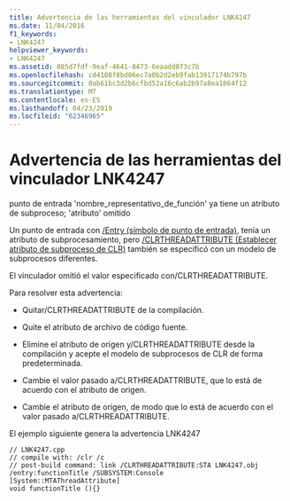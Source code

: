 ```yaml
---
title: Advertencia de las herramientas del vinculador LNK4247
ms.date: 11/04/2016
f1_keywords:
- LNK4247
helpviewer_keywords:
- LNK4247
ms.assetid: 085d7fdf-9eaf-4641-8473-6eaadd073c7b
ms.openlocfilehash: cd4108f8bd06ec7a0b2d2eb9fab13917174b797b
ms.sourcegitcommit: 0ab61bc3d2b6cfbd52a16c6ab2b97a8ea1864f12
ms.translationtype: MT
ms.contentlocale: es-ES
ms.lasthandoff: 04/23/2019
ms.locfileid: "62346965"
---
```

# <a name="linker-tools-warning-lnk4247"></a>Advertencia de las herramientas del vinculador LNK4247

punto de entrada 'nombre_representativo_de_función' ya tiene un atributo de subproceso; 'atributo' omitido

Un punto de entrada con [/Entry (símbolo de punto de entrada)](../../build/reference/entry-entry-point-symbol.md), tenía un atributo de subprocesamiento, pero [/CLRTHREADATTRIBUTE (Establecer atributo de subproceso de CLR)](../../build/reference/clrthreadattribute-set-clr-thread-attribute.md) también se especificó con un modelo de subprocesos diferentes.

El vinculador omitió el valor especificado con/CLRTHREADATTRIBUTE.

Para resolver esta advertencia:

- Quitar/CLRTHREADATTRIBUTE de la compilación.

- Quite el atributo de archivo de código fuente.

- Elimine el atributo de origen y/CLRTHREADATTRIBUTE desde la compilación y acepte el modelo de subprocesos de CLR de forma predeterminada.

- Cambie el valor pasado a/CLRTHREADATTRIBUTE, que lo está de acuerdo con el atributo de origen.

- Cambie el atributo de origen, de modo que lo está de acuerdo con el valor pasado a/CLRTHREADATTRIBUTE.

El ejemplo siguiente genera la advertencia LNK4247

```
// LNK4247.cpp
// compile with: /clr /c
// post-build command: link /CLRTHREADATTRIBUTE:STA LNK4247.obj /entry:functionTitle /SUBSYSTEM:Console
[System::MTAThreadAttribute]
void functionTitle (){}
```